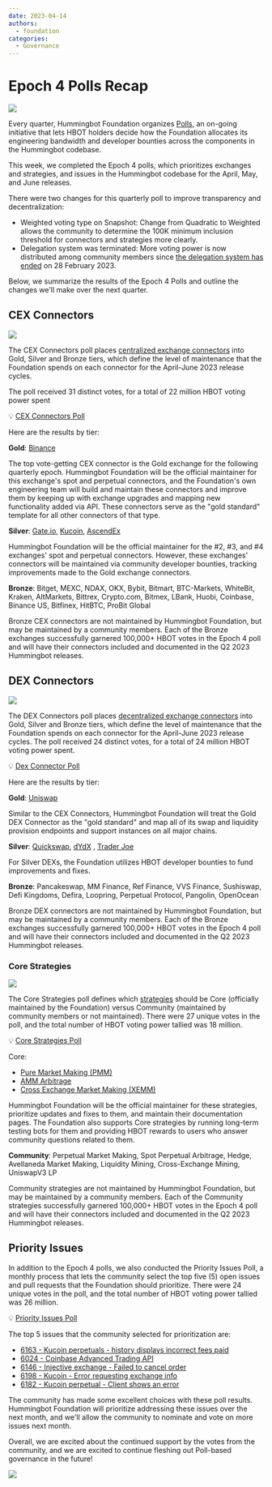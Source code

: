 ```yaml
---
date: 2023-04-14
authors:
  - foundation
categories:
  - Governance
---
```


# Epoch 4 Polls Recap

![](./1.jpg)

Every quarter, Hummingbot Foundation organizes [Polls](https://hummingbot.org/governance/polls/), an on-going initiative that lets HBOT holders decide how the Foundation allocates its engineering bandwidth and developer bounties across the components in the Hummingbot codebase.

This week, we completed the Epoch 4 polls, which prioritizes exchanges and strategies, and issues in the Hummingbot codebase for the April, May, and June releases.

<!-- more -->

There were two changes for this quarterly poll to improve transparency and decentralization:

- Weighted voting type on Snapshot: Change from Quadratic to Weighted allows the community to determine the 100K minimum inclusion threshold  for connectors and strategies more clearly.
- Delegation system was terminated: More voting power is now distributed among community members since [the delegation system has ended](../2023-03-end-delegation/index.md) on 28 February 2023.

Below, we summarize the results of the Epoch 4 Polls and outline the changes we'll make over the next quarter.

## CEX Connectors

![](2.jpg)

The CEX Connectors poll places [centralized exchange connectors](https://hummingbot.org/cex-connectors/) into Gold, Silver and Bronze tiers, which define the level of maintenance that the Foundation spends on each connector for the April-June 2023 release cycles.

The poll received 31 distinct votes, for a total of 22 million HBOT voting power spent

:bulb: [CEX Connectors Poll](https://snapshot.org/?ref=blog.hummingbot.org#/hbot.eth/proposal/0xc130b4466d90ebf68da68b26c1e800678e358f81dc142ae888546e44c227d655)

Here are the results by tier:

**Gold**: [Binance](https://www.binance.com/en)

The top vote-getting CEX connector is the Gold exchange for the following quarterly epoch. Hummingbot Foundation will be the official maintainer for this exchange's spot and perpetual connectors, and the Foundation's own engineering team will build and maintain these connectors and improve them by keeping up with exchange upgrades and mapping new functionality added via API. These connectors serve as the "gold standard" template for all other connectors of that type.

**Silver**: [Gate.io](https://www.gate.io/), [Kucoin](https://www.kucoin.com/), [AscendEx](https://ascendex.com/en/global-digital-asset-platform)

Hummingbot Foundation will be the official maintainer for the #2, #3, and #4 exchanges' spot and perpetual connectors. However, these exchanges' connectors will be maintained via community developer bounties, tracking improvements made to the Gold exchange connectors.

**Bronze**: Bitget, MEXC, NDAX, OKX, Bybit, Bitmart, BTC-Markets, WhiteBit, Kraken, AltMarkets, Bittrex, Crypto.com, Bitmex,  LBank,  Huobi, Coinbase, Binance US,  Bitfinex, HitBTC, ProBit Global

Bronze CEX connectors are not maintained by Hummingbot Foundation, but may be maintained by a community members. Each of the Bronze exchanges successfully garnered 100,000+ HBOT votes in the Epoch 4 poll and will have their connectors included and documented in the Q2 2023 Hummingbot releases.

## DEX Connectors

![](3.jpg)

The DEX Connectors poll places [decentralized exchange connectors](https://hummingbot.org/dex-connectors/) into Gold, Silver and Bronze tiers, which define the level of maintenance that the Foundation spends on each connector for the April-June 2023 release cycles. The poll received 24 distinct votes, for a total of 24 million HBOT voting power spent.

:bulb: [Dex Connector Poll](https://snapshot.org/?ref=blog.hummingbot.org#/hbot.eth/proposal/0xb4ad7e28f398ff028fa02d5ba15c7eccddd54e4b418877aeab5b3a82f7214e5d)

Here are the results by tier:

**Gold**: [Uniswap](https://uniswap.org/)

Similar to the CEX Connectors, Hummingbot Foundation will treat the Gold DEX Connector as the "gold standard" and map all of its swap and liquidity provision endpoints and support instances on all major chains.

**Silver**: [Quickswap](https://quickswap.exchange/#/), [dYdX](https://dydx.exchange/) , [Trader Joe](https://traderjoexyz.com/avalanche)

For Silver DEXs, the Foundation utilizes HBOT developer bounties to fund improvements and fixes.

**Bronze**: Pancakeswap, MM Finance, Ref Finance, VVS Finance, Sushiswap, Defi Kingdoms, Defira, Loopring, Perpetual Protocol, Pangolin, OpenOcean  

Bronze DEX connectors are not maintained by Hummingbot Foundation, but may be maintained by a community members. Each of the Bronze exchanges successfully garnered 100,000+ HBOT votes in the Epoch 4 poll and will have their connectors included and documented in the Q2 2023 Hummingbot releases.

### Core Strategies

![](./4.jpg)

The Core Strategies poll defines which [strategies](https://hummingbot.org/strategies/) should be Core (officially maintained by the Foundation) versus Community (maintained by community members or not maintained). There were 27 unique votes in the poll, and the total number of HBOT voting power tallied was 18 million.

:bulb: [Core Strategies Poll](https://snapshot.org/?ref=blog.hummingbot.org#/hbot.eth/proposal/0x2f7646e3ad8db1746fc3158cbad8c1b46ee5736465becc5449a4341b2254b2c3)

Core:

- [Pure Market Making (PMM)](https://hummingbot.org/strategies/pure-market-making/)
- [AMM Arbitrage](https://hummingbot.org/strategies/amm-arbitrage/)
- [Cross Exchange Market Making (XEMM)](https://hummingbot.org/strategies/cross-exchange-market-making/)

Hummingbot Foundation will be the official maintainer for these strategies, prioritize updates and fixes to them, and maintain their documentation pages. The Foundation also supports Core strategies by running long-term testing bots for them and providing HBOT rewards to users who answer community questions related to them.

**Community**: Perpetual Market Making, Spot Perpetual Arbitrage, Hedge, Avellaneda Market Making, Liquidity Mining, Cross-Exchange Mining, UniswapV3 LP

Community strategies are not maintained by Hummingbot Foundation, but may be maintained by a community members. Each of the Community strategies successfully garnered 100,000+ HBOT votes in the Epoch 4 poll and will have their connectors included and documented in the Q2 2023 Hummingbot releases.

## Priority Issues

In addition to the Epoch 4 polls, we also conducted the Priority Issues Poll, a monthly process that lets the community select the top five (5) open issues and pull requests that the Foundation should prioritize. There were 24 unique votes in the poll, and the total number of HBOT voting power tallied was 26 million.

:bulb: [Priority Issues Poll](https://snapshot.org/?ref=blog.hummingbot.org#/hbot.eth/proposal/0x885b0ad9b47c645152bfd8a4603b3a8fd3ee07c0082ee5e8770f8368056f8286)

The top 5 issues that the community selected for prioritization are:

- [6163 - Kucoin perpetuals - history displays incorrect fees paid](https://github.com/hummingbot/hummingbot/issues/6163?ref=blog.hummingbot.org)
- [6024 - Coinbase Advanced Trading API](https://github.com/hummingbot/hummingbot/issues/6024?ref=blog.hummingbot.org)
- [6146 - Injective exchange - Failed to cancel order](https://github.com/hummingbot/hummingbot/issues/6146?ref=blog.hummingbot.org)
- [6198 - Kucoin - Error requesting exchange info](https://github.com/hummingbot/hummingbot/issues/6198?ref=blog.hummingbot.org)
- [6182 - Kucoin perpetual - Client shows an error](https://github.com/hummingbot/hummingbot/issues/6182?ref=blog.hummingbot.org)

The community has made some excellent choices with these poll results. Hummingbot Foundation will prioritize addressing these issues over the next month, and we'll allow the community to nominate and vote on more issues next month.

Overall, we are excited about the continued support  by the votes from the community, and we are excited to continue fleshing out Poll-based governance in the future!

![](./closeup-diverse-people-joining-their-hands.jpg)